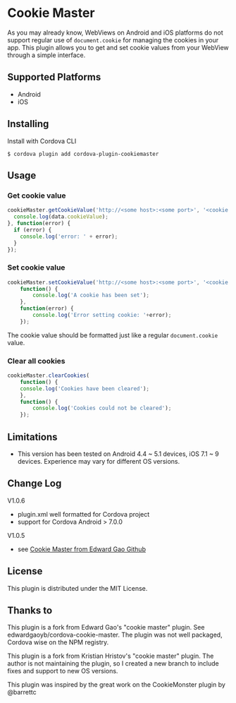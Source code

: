 Cookie Master
==============

As you may already know, WebViews on Android and iOS platforms do not support regular use of <code>document.cookie</code> for managing the cookies in your app. This plugin allows you to get and set cookie values from your WebView through a simple interface.

## Supported Platforms

* Android
* iOS

## Installing

Install with Cordova CLI

    $ cordova plugin add cordova-plugin-cookiemaster

## Usage

### Get cookie value
```javascript
cookieMaster.getCookieValue('http://<some host>:<some port>', '<cookie name>', function(data) {
  console.log(data.cookieValue);
}, function(error) {
  if (error) {
    console.log('error: ' + error);
  }
});
```

### Set cookie value

```javascript
cookieMaster.setCookieValue('http://<some host>:<some port>', '<cookie name>', '<cookie value>',
    function() {
        console.log('A cookie has been set');
    },
    function(error) {
        console.log('Error setting cookie: '+error);
    });
```

The cookie value should be formatted just like a regular <code>document.cookie</code> value.

### Clear all cookies

```javascript
cookieMaster.clearCookies(
    function() {
    console.log('Cookies have been cleared');
    },
    function() {
        console.log('Cookies could not be cleared');
    });
```

## Limitations

* This version has been tested on Android 4.4 ~ 5.1 devices, iOS 7.1 ~ 9 devices. Experience may vary for different OS versions.

## Change Log

V1.0.6
- plugin.xml well formatted for Cordova project
- support for Cordova Android > 7.0.0

V1.0.5
- see [Cookie Master from Edward Gao Github](https://github.com/edwardgaoyb/cordova-cookie-master)


## License
This plugin is distributed under the MIT License.

## Thanks to

This plugin is a fork from Edward Gao's "cookie master" plugin. See edwardgaoyb/cordova-cookie-master.
The plugin was not well packaged, Cordova wise on the NPM registry. 

This plugin is a fork from Kristian Hristov's "cookie master" plugin. The author is not maintaining the plugin, so I created a new branch to include fixes and support to new OS versions.

This plugin was inspired by the great work on the CookieMonster plugin by @barrettc
